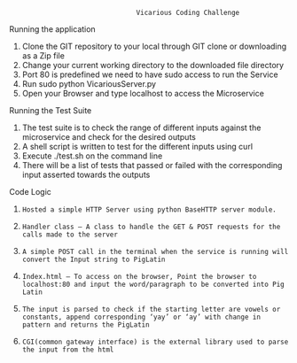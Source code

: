                                     Vicarious Coding Challenge

Running the application
1.	Clone the GIT repository to your local through GIT clone or downloading as a Zip file
2.	Change your current working directory to the downloaded file directory 
3.	Port 80 is predefined we need to have sudo access to run the Service
4.	Run sudo python VicariousServer.py 
5.	Open your Browser and type localhost to access the Microservice

Running the Test Suite
1.	The test suite is to check the range of different inputs against the microservice and check for the desired outputs
2.	A shell script is written to test for the different inputs using curl 
3.	Execute ./test.sh  on the command line
4.	There will be a list of tests that passed or failed with the corresponding input asserted towards the outputs

Code Logic
1.     Hosted a simple HTTP Server using python BaseHTTP server module.
2.     Handler class – A class to handle the GET & POST requests for the calls made to the server
3.     A simple POST call in the terminal when the service is running will convert the Input string to PigLatin
4.     Index.html – To access on the browser, Point the browser to localhost:80 and input the word/paragraph to be converted into Pig Latin
5.     The input is parsed to check if the starting letter are vowels or constants, append corresponding ‘yay’ or ‘ay’ with change in pattern and returns the PigLatin
6.     CGI(common gateway interface) is the external library used to parse the input from the html 
